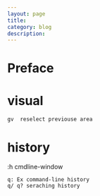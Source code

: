 ```yaml
---
layout: page
title:	
category: blog
description: 
---
```

# Preface

# visual

	gv	reselect previouse area

# history
:h cmdline-window

    q: Ex command-line history
    q/ q? seraching history